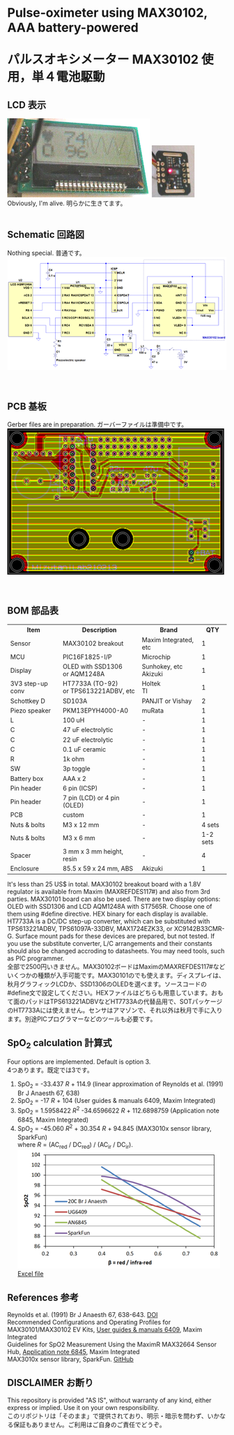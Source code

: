 # Pulse-oximeter using MAX30102, AAA battery-powered <BR><BR>パルスオキシメーター MAX30102 使用，単４電池駆動

## LCD 表示
<IMG alt=LCD src="img/lcd01.png"> <IMG alt=MAX30102 src="img/max30102.png">
<BR>
Obviously, I'm alive. 明らかに生きてます。<BR><BR>

## Schematic 回路図
Nothing special. 普通です。<BR>
<IMG alt=schematic src="img/schematic.png">
<BR><BR><BR>

## PCB 基板
Gerber files are in preparation. ガーバーファイルは準備中です。<BR>
<IMG alt=schematic src="img/pcb.png">
<BR><BR><BR>

## BOM 部品表
<table>
<tr><th>Item</th><th>Description</th><th>Brand</th><th>QTY</th></tr>
<tr><td>Sensor</td><td>MAX30102 breakout</td><td>Maxim Integrated, etc</td><td>1</td></tr>
<tr><td>MCU</td><td>PIC16F1825-I/P</td><td>Microchip</td><td>1</td></tr>
<tr><td>Display</td><td>OLED with SSD1306<BR>or AQM1248A</td><td>Sunhokey, etc<BR>Akizuki</td><td>1</td></tr>
<tr><td>3V3 step-up conv</td><td>HT7733A (TO-92)<BR>or TPS613221ADBV, etc</td><td>Holtek<BR>TI</td><td>1</td></tr>
<tr><td>Schottkey D</td><td>SD103A</td><td>PANJIT or Vishay</td><td>2</td></tr>
<tr><td>Piezo speaker</td><td>PKM13EPYH4000-A0</td><td>muRata</td><td>1</td></tr>
<tr><td>L</td><td>100 uH</td><td>-</td><td>1</td></tr>
<tr><td>C</td><td>47 uF electrolytic</td><td>-</td><td>1</td></tr>
<tr><td>C</td><td>22 uF electrolytic</td><td>-</td><td>1</td></tr>
<tr><td>C</td><td>0.1 uF ceramic</td><td>-</td><td>1</td></tr>
<tr><td>R</td><td>1k ohm</td><td>-</td><td>1</td></tr>
<tr><td>SW</td><td>3p toggle</td><td>-</td><td>1</td></tr>
<tr><td>Battery box</td><td>AAA x 2</td><td>-</td><td>1</td></tr>
<tr><td>Pin header</td><td>6 pin (ICSP)</td><td>-</td><td>1</td></tr>
<tr><td>Pin header</td><td>7 pin (LCD) or 4 pin (OLED)</td><td>-</td><td>1</td></tr>
<tr><td>PCB</td><td>custom</td><td>-</td><td>1</td></tr>
<tr><td>Nuts & bolts</td><td>M3 x 12 mm</td><td>-</td><td>4 sets</td></tr>
<tr><td>Nuts & bolts</td><td>M3 x 6 mm</td><td>-</td><td>1-2 sets</td></tr>
<tr><td>Spacer</td><td>3 mm x 3 mm height, resin</td><td>-</td><td>4</td></tr>
<tr><td>Enclosure</td><td>85.5 x 59 x 24 mm, ABS</td><td>Akizuki</td><td>1</td></tr>
</table>
It's less than 25 US$ in total. MAX30102 breakout board with a 1.8V regulator is available from Maxim (MAXREFDES117#) and also from 3rd parties. MAX30101 board can also be used. There are two display options: OLED with SSD1306 and LCD AQM1248A with ST7565R. Choose one of them using #define directive. HEX binary for each display is available. HT7733A is a DC/DC step-up converter, which can be substituted with TPS613221ADBV, TPS61097A-33DBV, MAX1724EZK33, or XC9142B33CMR-G. Surface mount pads for these devices are prepared, but not tested. If you use the substitute converter, L/C arrangements and their constants should also be changed accroding to datasheets. You may need tools, such as PIC programmer.<BR>
全部で2500円いきません。MAX30102ボードはMaximのMAXREFDES117#などいくつかの種類が入手可能です。MAX30101のでも使えます。ディスプレイは、秋月グラフィックLCDか、SSD1306のOLEDを選べます。ソースコードの#define文で設定してください。HEXファイルはどちらも用意しています。おもて面のパッドはTPS613221ADBVなどHT7733Aの代替品用で、SOTパッケージのHT7733Aには使えません。センサはアマゾンで、それ以外は秋月で手に入ります。別途PICプログラマーなどのツールも必要です。
<BR>

## SpO<sub>2</sub> calculation 計算式
Four options are implemented. Default is option 3.<BR>
4つあります。既定では3です。<BR>
  1. SpO<sub>2</sub> = -33.437 <i>R</i> + 114.9 (linear approximation of Reynolds et al. (1991) Br J Anaesth 67, 638)<BR>
  2. SpO<sub>2</sub> = -17 <i>R</i> + 104 (User guides & manuals 6409, Maxim Integrated)<BR>
  3. SpO<sub>2</sub> = 1.5958422 <i>R</i><sup>2</sup> -34.6596622 <i>R</i> + 112.6898759 (Application note 6845, Maxim Integrated)<BR>
  4. SpO<sub>2</sub> = -45.060 <i>R</i><sup>2</sup> + 30.354 <i>R</i> + 94.845 (MAX3010x sensor library, SparkFun)<BR>
where <i>R</i> = (AC<sub>red</sub> / DC<sub>red</sub>) / (AC<sub>ir</sub> / DC<sub>ir</sub>).<BR>
<IMG alt=spo2models src="img/spo2plot.png"> <a href="spo2models.xlsx">Excel file</A><BR>

## References 参考
Reynolds et al. (1991) Br J Anaesth 67, 638-643. <a href="https://doi.org/10.1093/bja/67.5.638">DOI</A><BR>
Recommended Configurations and Operating Profiles for MAX30101/MAX30102 EV Kits, <a href="https://www.maximintegrated.com/en/design/technical-documents/userguides-and-manuals/6/6409.html">User guides & manuals 6409</a>, Maxim Integrated<BR>
Guidelines for SpO2 Measurement Using the MaximR MAX32664 Sensor Hub, <a href="https://www.maximintegrated.com/en/design/technical-documents/app-notes/6/6845.html">Application note 6845</a>, Maxim Integrated<BR>
MAX3010x sensor library, SparkFun. <a href="https://github.com/sparkfun/SparkFun_MAX3010x_Sensor_Library">GitHub</a><BR>

## DISCLAIMER お断り
This repository is provided "AS IS", without warranty of any kind, either express or implied. Use it on your own responsibility.<BR>
このリポジトリは「そのまま」で提供されており、明示・暗示を問わず、いかなる保証もありません。ご利用はご自身のご責任でどうぞ。
